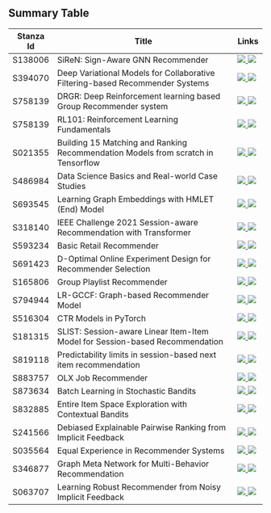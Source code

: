 ## Summary Table

| Stanza Id | Title | Links |
| --------- | ----- | ----- |
| S138006 | SiReN: Sign-Aware GNN Recommender | <a href="https://github.com/RecoHut-Stanzas/S138006/blob/main/reports/S138006_Report.ipynb" alt="S138006_Report"> <img src="https://img.shields.io/static/v1?label=report&message=active&color=green" /></a><a href="https://github.com/RecoHut-Stanzas/S138006" alt="S138006"> <img src="https://img.shields.io/static/v1?label=code&message=github&color=blue" /></a> |
| S394070 | Deep Variational Models for Collaborative Filtering-based Recommender Systems | <a href="https://github.com/RecoHut-Stanzas/S394070/blob/main/reports/S394070_Report.ipynb" alt="S394070_Report"> <img src="https://img.shields.io/static/v1?label=report&message=active&color=green" /></a><a href="https://github.com/RecoHut-Stanzas/S394070" alt="S394070"> <img src="https://img.shields.io/static/v1?label=code&message=github&color=blue" /></a> |
| S758139 | DRGR: Deep Reinforcement learning based Group Recommender system | <a href="https://github.com/RecoHut-Stanzas/S758139/blob/main/reports/S758139_Report.ipynb" alt="S758139_Report"> <img src="https://img.shields.io/static/v1?label=report&message=active&color=green" /></a><a href="https://github.com/RecoHut-Stanzas/S758139" alt="S758139"> <img src="https://img.shields.io/static/v1?label=code&message=github&color=blue" /></a> |
| S758139 | RL101: Reinforcement Learning Fundamentals | <a href="https://htmlpreview.github.io/?https://github.com/RecoHut-Stanzas/S990517/blob/main/reports/S990517.html" alt="S990517_Report"> <img src="https://img.shields.io/static/v1?label=report&message=active&color=green" /></a><a href="https://github.com/RecoHut-Stanzas/S990517" alt="S990517"> <img src="https://img.shields.io/static/v1?label=code&message=github&color=blue" /></a> |
| S021355 | Building 15 Matching and Ranking Recommendation Models from scratch in Tensorflow | <a href="https://github.com/RecoHut-Stanzas/S021355/blob/main/reports/S021355.ipynb" alt="S021355_Report"> <img src="https://img.shields.io/static/v1?label=report&message=active&color=green" /></a><a href="https://github.com/RecoHut-Stanzas/S021355" alt="S021355"> <img src="https://img.shields.io/static/v1?label=code&message=github&color=blue" /></a> |
| S486984 | Data Science Basics and Real-world Case Studies | <a href="https://github.com/RecoHut-Stanzas/S486984/blob/main/reports/S486984_report.ipynb" alt="S486984_report"> <img src="https://img.shields.io/static/v1?label=report&message=active&color=green" /></a><a href="https://github.com/RecoHut-Stanzas/S486984" alt="S486984"> <img src="https://img.shields.io/static/v1?label=code&message=github&color=blue" /></a> |
| S693545 | Learning Graph Embeddings with HMLET (End) Model | <a href="https://github.com/RecoHut-Stanzas/S693545/blob/main/reports/S693545_report.ipynb" alt="S693545_report"> <img src="https://img.shields.io/static/v1?label=report&message=active&color=green" /></a><a href="https://github.com/RecoHut-Stanzas/S693545" alt="S693545"> <img src="https://img.shields.io/static/v1?label=code&message=github&color=blue" /></a> |
| S318140 | IEEE Challenge 2021 Session-aware Recommendation with Transformer | <a href="https://htmlpreview.github.io/?https://github.com/RecoHut-Stanzas/S318140/blob/main/reports/S318140_report.html" alt="S318140_report"> <img src="https://img.shields.io/static/v1?label=report&message=active&color=green" /></a><a href="https://github.com/RecoHut-Stanzas/S318140" alt="S318140"> <img src="https://img.shields.io/static/v1?label=code&message=github&color=blue" /></a> |
| S593234 | Basic Retail Recommender | <a href="https://github.com/RecoHut-Stanzas/S593234/blob/main/reports/S593234_report.ipynb" alt="S593234_report"> <img src="https://img.shields.io/static/v1?label=report&message=active&color=green" /></a><a href="https://github.com/RecoHut-Stanzas/S593234" alt="S593234"> <img src="https://img.shields.io/static/v1?label=code&message=github&color=blue" /></a> |
| S691423 | D-Optimal Online Experiment Design for Recommender Selection | <a href="https://github.com/RecoHut-Stanzas/S691423/blob/main/reports/S691423_report.ipynb" alt="S691423_report"> <img src="https://img.shields.io/static/v1?label=report&message=active&color=green" /></a><a href="https://github.com/RecoHut-Stanzas/S691423" alt="S691423"> <img src="https://img.shields.io/static/v1?label=code&message=github&color=blue" /></a> |
| S165806 | Group Playlist Recommender | <a href="https://github.com/RecoHut-Stanzas/S165806/blob/main/reports/S165806_report.ipynb" alt="S165806_report"> <img src="https://img.shields.io/static/v1?label=report&message=active&color=green" /></a><a href="https://github.com/RecoHut-Stanzas/S165806" alt="S165806"> <img src="https://img.shields.io/static/v1?label=code&message=github&color=blue" /></a> |
| S794944 | LR-GCCF: Graph-based Recommender Model | <a href="https://github.com/RecoHut-Stanzas/S794944/blob/main/reports/S794944_report.ipynb" alt="S794944_report"> <img src="https://img.shields.io/static/v1?label=report&message=active&color=green" /></a><a href="https://github.com/RecoHut-Stanzas/S794944" alt="S794944"> <img src="https://img.shields.io/static/v1?label=code&message=github&color=blue" /></a> |
| S516304 | CTR Models in PyTorch | <a href="https://github.com/RecoHut-Stanzas/S516304/blob/main/reports/S516304_report.ipynb" alt="S516304_report"> <img src="https://img.shields.io/static/v1?label=report&message=active&color=green" /></a><a href="https://github.com/RecoHut-Stanzas/S516304" alt="S516304"> <img src="https://img.shields.io/static/v1?label=code&message=github&color=blue" /></a> |
| S181315 | SLIST: Session-aware Linear Item-Item Model for Session-based Recommendation | <a href="https://github.com/RecoHut-Stanzas/S181315/blob/main/reports/S181315_report.ipynb" alt="S181315_report"> <img src="https://img.shields.io/static/v1?label=report&message=active&color=green" /></a><a href="https://github.com/RecoHut-Stanzas/S181315" alt="S181315"> <img src="https://img.shields.io/static/v1?label=code&message=github&color=blue" /></a> |
| S819118 | Predictability limits in session-based next item recommendation | <a href="https://github.com/RecoHut-Stanzas/S819118/blob/main/reports/S819118_report.ipynb" alt="S819118_report"> <img src="https://img.shields.io/static/v1?label=report&message=active&color=green" /></a><a href="https://github.com/RecoHut-Stanzas/S819118" alt="S819118"> <img src="https://img.shields.io/static/v1?label=code&message=github&color=blue" /></a> |
| S883757 | OLX Job Recommender | <a href="https://github.com/RecoHut-Stanzas/S883757/blob/main/reports/S883757_report.ipynb" alt="S883757_report"> <img src="https://img.shields.io/static/v1?label=report&message=active&color=green" /></a><a href="https://github.com/RecoHut-Stanzas/S883757" alt="S883757"> <img src="https://img.shields.io/static/v1?label=code&message=github&color=blue" /></a> |
| S873634 | Batch Learning in Stochastic Bandits | <a href="https://github.com/RecoHut-Stanzas/S873634/blob/main/reports/S873634_report.ipynb" alt="S873634_report"> <img src="https://img.shields.io/static/v1?label=report&message=active&color=green" /></a><a href="https://github.com/RecoHut-Stanzas/S873634" alt="S873634"> <img src="https://img.shields.io/static/v1?label=code&message=github&color=blue" /></a> |
| S832885 | Entire Item Space Exploration with Contextual Bandits | <a href="https://github.com/RecoHut-Stanzas/S832885/blob/main/reports/S832885_report.ipynb" alt="S832885_report"> <img src="https://img.shields.io/static/v1?label=report&message=active&color=green" /></a><a href="https://github.com/RecoHut-Stanzas/S832885" alt="S832885"> <img src="https://img.shields.io/static/v1?label=code&message=github&color=blue" /></a> |
| S241566 | Debiased Explainable Pairwise Ranking from Implicit Feedback | <a href="https://github.com/RecoHut-Stanzas/S241566/blob/main/reports/S241566_report.ipynb" alt="S241566_report"> <img src="https://img.shields.io/static/v1?label=report&message=active&color=green" /></a><a href="https://github.com/RecoHut-Stanzas/S241566" alt="S241566"> <img src="https://img.shields.io/static/v1?label=code&message=github&color=blue" /></a> |
| S035564 | Equal Experience in Recommender Systems | <a href="https://github.com/RecoHut-Stanzas/S035564/blob/main/reports/S035564_report.ipynb" alt="S035564_report"> <img src="https://img.shields.io/static/v1?label=report&message=active&color=green" /></a><a href="https://github.com/RecoHut-Stanzas/S035564" alt="S035564"> <img src="https://img.shields.io/static/v1?label=code&message=github&color=blue" /></a> |
| S346877 | Graph Meta Network for Multi-Behavior Recommendation | <a href="https://github.com/RecoHut-Stanzas/S346877/blob/main/reports/S346877_report.ipynb" alt="S346877_report"> <img src="https://img.shields.io/static/v1?label=report&message=active&color=green" /></a><a href="https://github.com/RecoHut-Stanzas/S346877" alt="S346877"> <img src="https://img.shields.io/static/v1?label=code&message=github&color=blue" /></a> |
| S063707 | Learning Robust Recommender from Noisy Implicit Feedback | <a href="https://github.com/RecoHut-Stanzas/S063707/blob/main/reports/S063707_report.ipynb" alt="S063707_report"> <img src="https://img.shields.io/static/v1?label=report&message=active&color=green" /></a><a href="https://github.com/RecoHut-Stanzas/S063707" alt="S063707"> <img src="https://img.shields.io/static/v1?label=code&message=github&color=blue" /></a> |
